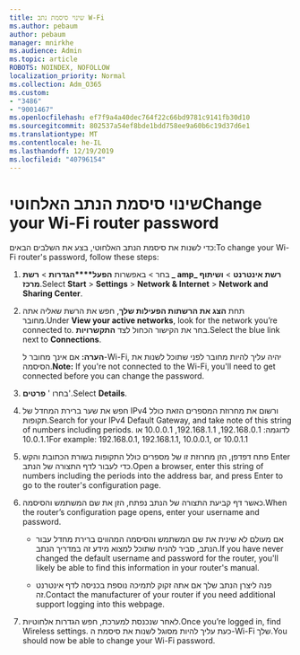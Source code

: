 ```yaml
---
title: שינוי סיסמת נתב W-Fi
ms.author: pebaum
author: pebaum
manager: mnirkhe
ms.audience: Admin
ms.topic: article
ROBOTS: NOINDEX, NOFOLLOW
localization_priority: Normal
ms.collection: Adm_O365
ms.custom:
- "3486"
- "9001467"
ms.openlocfilehash: ef7f9a4a40dec764f22c66bd9781c9141fb30d10
ms.sourcegitcommit: 802537a54ef8bde1bdd758ee9a60b6c19d37d6e1
ms.translationtype: MT
ms.contentlocale: he-IL
ms.lasthandoff: 12/19/2019
ms.locfileid: "40796154"
---
```

# <a name="change-your-wi-fi-router-password"></a><span data-ttu-id="8be55-102">שינוי סיסמת הנתב האלחוטי</span><span class="sxs-lookup"><span data-stu-id="8be55-102">Change your Wi-Fi router password</span></span>

<span data-ttu-id="8be55-103">כדי לשנות את סיסמת הנתב האלחוטי, בצע את השלבים הבאים:</span><span class="sxs-lookup"><span data-stu-id="8be55-103">To change your Wi-Fi router's password, follow these steps:</span></span>

1. <span data-ttu-id="8be55-104">בחר > באפשרות **הפעל\*\*\*\*הגדרות** > **רשת _ amp_ רשת אינטרנט** > **ושיתוף מרכז**.</span><span class="sxs-lookup"><span data-stu-id="8be55-104">Select **Start** > **Settings** > **Network & Internet** > **Network and Sharing Center**.</span></span>

2. <span data-ttu-id="8be55-105">תחת **הצג את הרשתות הפעילות שלך**, חפש את הרשת שאליה אתה מחובר.</span><span class="sxs-lookup"><span data-stu-id="8be55-105">Under **View your active networks**, look for the network you’re connected to.</span></span> <span data-ttu-id="8be55-106">בחר את הקישור הכחול לצד **התקשרויות**.</span><span class="sxs-lookup"><span data-stu-id="8be55-106">Select the blue link next to **Connections**.</span></span><br>

   <span data-ttu-id="8be55-107">**הערה:** אם אינך מחובר ל-Wi-Fi, יהיה עליך להיות מחובר לפני שתוכל לשנות את הסיסמה.</span><span class="sxs-lookup"><span data-stu-id="8be55-107">**Note:** If you're not connected to the Wi-Fi, you'll need to get connected before you can change the password.</span></span>

3. <span data-ttu-id="8be55-108">בחרו ' **פרטים**'.</span><span class="sxs-lookup"><span data-stu-id="8be55-108">Select **Details**.</span></span>

4. <span data-ttu-id="8be55-109">חפש את שער ברירת המחדל של IPv4 ורשום את מחרוזת המספרים הזאת כולל תקופות.</span><span class="sxs-lookup"><span data-stu-id="8be55-109">Search for your IPv4 Default Gateway, and take note of this string of numbers including periods.</span></span> <span data-ttu-id="8be55-110">לדוגמה: 192.168.0.1, 192.168.1.1, 10.0.0.1 או 10.0.1.1</span><span class="sxs-lookup"><span data-stu-id="8be55-110">For example: 192.168.0.1, 192.168.1.1, 10.0.0.1, or 10.0.1.1</span></span>

5. <span data-ttu-id="8be55-111">פתח דפדפן, הזן מחרוזת זו של מספרים כולל התקופות בשורת הכתובת והקש Enter כדי לעבור לדף התצורה של הנתב.</span><span class="sxs-lookup"><span data-stu-id="8be55-111">Open a browser, enter this string of numbers including the periods into the address bar, and press Enter to go to the router's configuration page.</span></span>

6. <span data-ttu-id="8be55-112">כאשר דף קביעת התצורה של הנתב נפתח, הזן את שם המשתמש והסיסמה.</span><span class="sxs-lookup"><span data-stu-id="8be55-112">When the router’s configuration page opens, enter your username and password.</span></span><br>
   - <span data-ttu-id="8be55-113">אם מעולם לא שינית את שם המשתמש והסיסמה המהווים ברירת מחדל עבור הנתב, סביר להניח שתוכל למצוא מידע זה במדריך הנתב.</span><span class="sxs-lookup"><span data-stu-id="8be55-113">If you have never changed the default username and password for the router, you'll likely be able to find this information in your router's manual.</span></span>

   - <span data-ttu-id="8be55-114">פנה ליצרן הנתב שלך אם אתה זקוק לתמיכה נוספת בכניסה לדף אינטרנט זה.</span><span class="sxs-lookup"><span data-stu-id="8be55-114">Contact the manufacturer of your router if you need additional support logging into this webpage.</span></span>

7. <span data-ttu-id="8be55-115">לאחר שנכנסת למערכת, חפש הגדרות אלחוטיות.</span><span class="sxs-lookup"><span data-stu-id="8be55-115">Once you’re logged in, find Wireless settings.</span></span> <span data-ttu-id="8be55-116">כעת עליך להיות מסוגל לשנות את סיסמת ה-Wi-Fi שלך.</span><span class="sxs-lookup"><span data-stu-id="8be55-116">You should now be able to change your Wi-Fi password.</span></span>
